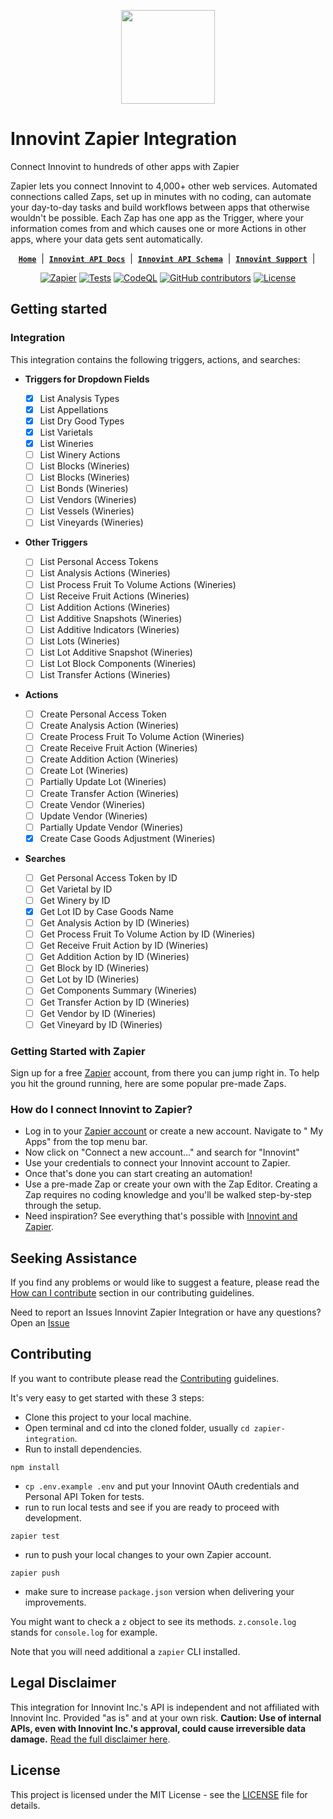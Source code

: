 <p style="text-align: center;">
  <picture>
    <source media="(prefers-color-scheme: dark)" srcset="https://www.innovint.us/wp-content/uploads/2021/02/cropped-innovint-icon-150x150.png">
    <source media="(prefers-color-scheme: light)" srcset="https://www.innovint.us/wp-content/uploads/2021/02/cropped-innovint-icon-150x150.png">
    <img width="150" height="150" alt="" src="[https://www.innovint.us/wp-content/uploads/2021/02/cropped-innovint-icon-150x150.png](https://innovint.us)">
  </picture>
</p>

# Innovint Zapier Integration

Connect Innovint to hundreds of other apps with Zapier

Zapier lets you connect Innovint to 4,000+ other web services. Automated connections called Zaps,
set up in minutes with no coding, can automate your day-to-day tasks and build workflows between
apps that otherwise wouldn't be possible.
Each Zap has one app as the Trigger, where your information comes from and which causes one or more
Actions in other apps, where your data gets sent automatically.

<div style="text-align: center;">

[**`Home`**](https://zapier.com/apps/Innovint/integrations) &nbsp;|&nbsp;
[**`Innovint API Docs`**](https://sutter.innovint.us/api/v1/docs/) &nbsp;|&nbsp;
[**`Innovint API Schema`**](https://sutter.innovint.us/api/v1/schema/) &nbsp;|&nbsp;
[**`Innovint Support`**](https://support.innovint.us/) &nbsp;|&nbsp;

</div>

<div style="text-align: center;">

<a href="https://zapier.com/apps/Innovint/integrations"><img src="https://img.shields.io/badge/dynamic/json?label=Zapier&amp;query=%24.version&amp;url=https%3A%2F%2Fraw.githubusercontent.com%2Fdanshome%2Fzapier-integration%2Fmain%2Fpackage.json&amp;logo=zapier" alt="Zapier"></a>
[![Tests](https://github.com/danshome/zapier-integration/actions/workflows/test.yml/badge.svg)](https://github.com/danshome/zapier-integration/actions/workflows/test.yml)
[![CodeQL](https://github.com/danshome/zapier-integration/actions/workflows/github-code-scanning/codeql/badge.svg)](https://github.com/danshome/zapier-integration/actions/workflows/github-code-scanning/codeql)
<a href="https://github.com/danshome/zapier-integration/graphs/contributors"><img src="https://img.shields.io/github/contributors/danshome/zapier-integration?cacheSeconds=10001" alt="GitHub contributors"></a>
<a href="https://github.com/danshome/zapier-integration/blob/master/LICENSE"><img src="https://img.shields.io/github/license/danshome/zapier-integration?cacheSeconds=3600" alt="License"></a>

</div>

## Getting started

### Integration

This integration contains the following triggers, actions, and searches:

- **Triggers for Dropdown Fields**

  - [x] List Analysis Types
  - [x] List Appellations
  - [x] List Dry Good Types
  - [x] List Varietals
  - [x] List Wineries
  - [ ] List Winery Actions
  - [ ] List Blocks (Wineries)
  - [ ] List Blocks (Wineries)
  - [ ] List Bonds (Wineries)
  - [ ] List Vendors (Wineries)
  - [ ] List Vessels (Wineries)
  - [ ] List Vineyards (Wineries)

- **Other Triggers**

  - [ ] List Personal Access Tokens
  - [ ] List Analysis Actions (Wineries)
  - [ ] List Process Fruit To Volume Actions (Wineries)
  - [ ] List Receive Fruit Actions (Wineries)
  - [ ] List Addition Actions (Wineries)
  - [ ] List Additive Snapshots (Wineries)
  - [ ] List Additive Indicators (Wineries)
  - [ ] List Lots (Wineries)
  - [ ] List Lot Additive Snapshot (Wineries)
  - [ ] List Lot Block Components (Wineries)
  - [ ] List Transfer Actions (Wineries)

- **Actions**

  - [ ] Create Personal Access Token
  - [ ] Create Analysis Action (Wineries)
  - [ ] Create Process Fruit To Volume Action (Wineries)
  - [ ] Create Receive Fruit Action (Wineries)
  - [ ] Create Addition Action (Wineries)
  - [ ] Create Lot (Wineries)
  - [ ] Partially Update Lot (Wineries)
  - [ ] Create Transfer Action (Wineries)
  - [ ] Create Vendor (Wineries)
  - [ ] Update Vendor (Wineries)
  - [ ] Partially Update Vendor (Wineries)
  - [x] Create Case Goods Adjustment (Wineries)

- **Searches**

  - [ ] Get Personal Access Token by ID
  - [ ] Get Varietal by ID
  - [ ] Get Winery by ID
  - [x] Get Lot ID by Case Goods Name
  - [ ] Get Analysis Action by ID (Wineries)
  - [ ] Get Process Fruit To Volume Action by ID (Wineries)
  - [ ] Get Receive Fruit Action by ID (Wineries)
  - [ ] Get Addition Action by ID (Wineries)
  - [ ] Get Block by ID (Wineries)
  - [ ] Get Lot by ID (Wineries)
  - [ ] Get Components Summary (Wineries)
  - [ ] Get Transfer Action by ID (Wineries)
  - [ ] Get Vendor by ID (Wineries)
  - [ ] Get Vineyard by ID (Wineries)

### Getting Started with Zapier

Sign up for a free [Zapier](https://zapier.com/) account, from there you
can jump right in. To help you hit the ground running, here are some popular pre-made Zaps.

### How do I connect Innovint to Zapier?

- Log in to your [Zapier account](https://zapier.com/sign-up) or create a new account. Navigate to "
  My Apps" from the top menu bar.
- Now click on "Connect a new account..." and search for "Innovint"
- Use your credentials to connect your Innovint account to Zapier.
- Once that's done you can start creating an automation!
- Use a pre-made Zap or create your own with the Zap Editor. Creating a Zap requires no coding
  knowledge and you'll be walked step-by-step through the setup.
- Need inspiration? See everything that's possible
  with [Innovint and Zapier](https://zapier.com/apps/Innovint/integrations).

## Seeking Assistance

If you find any problems or would like to suggest a feature, please read
the [How can I contribute](/CONTRIBUTING.md#how-can-i-contribute) section in our contributing
guidelines.

Need to report an Issues Innovint Zapier Integration or have any
questions? Open an [Issue](https://github.com/danshome/zapier-integration/issues)

## Contributing

If you want to contribute please read the [Contributing](/CONTRIBUTING.md) guidelines.

It's very easy to get started with these 3 steps:

- Clone this project to your local machine.
- Open terminal and cd into the cloned folder, usually `cd zapier-integration`.
- Run to install dependencies.

```shell
npm install
```

- `cp .env.example .env` and put your Innovint OAuth credentials and Personal API Token for tests.
- run to run local tests and see if you are ready to proceed with development.

```shell
zapier test
```

- run to push your local changes to your own Zapier account.

```shell
zapier push
```

- make sure to increase `package.json` version when delivering your improvements.

You might want to check a `z` object to see its methods. `z.console.log` stands for `console.log`
for example.

Note that you will need additional a `zapier` CLI installed.

## Legal Disclaimer

This integration for Innovint Inc.'s API is independent and not affiliated with Innovint Inc.
Provided "as is" and at your own risk. **Caution: Use of internal APIs, even with Innovint Inc.'s
approval, could cause irreversible data damage.** [Read the full disclaimer here](./DISCLAIMERS.md).

## License

This project is licensed under the MIT License - see the [LICENSE](LICENSE) file for details.
